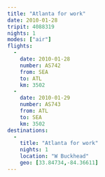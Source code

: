 ```yaml
---
title: "Atlanta for work"
date: 2010-01-28
tripit: 4088319
nights: 1
modes: ["air"]
flights:
  -
    date: 2010-01-28
    number: AS742
    from: SEA
    to: ATL
    km: 3502
  -
    date: 2010-01-29
    number: AS743
    from: ATL
    to: SEA
    km: 3502
destinations:
  -
    title: "Atlanta for work"
    nights: 1
    location: "W Buckhead"
    geo: [33.84734,-84.36611]
---
```



